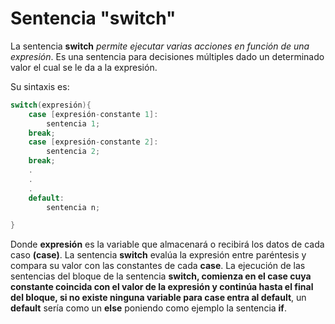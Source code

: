 # Sentencia "switch"

La sentencia **switch** _permite ejecutar varias acciones en función de una expresión_. Es una sentencia para decisiones múltiples dado un determinado valor el cual se le da a la expresión. 

Su sintaxis es:

```c 
switch(expresión){
	case [expresión-constante 1]:
		sentencia 1;
	break;
	case [expresión-constante 2]:
		sentencia 2;
	break;
	.
	.
	.
	default:
		sentencia n;

}
```
Donde **expresión** es la variable que almacenará o recibirá los datos de cada caso **(case)**. La sentencia **switch** evalúa la expresión entre paréntesis y compara su valor con las constantes de cada **case**. La ejecución de las sentencias del bloque de la sentencia **switch, comienza en el case cuya constante coincida con el valor de la expresión y continúa hasta el final del bloque, si no existe ninguna variable para case entra al default**, un **default** sería como un **else** poniendo como ejemplo la sentencia **if**.


<!--stackedit_data:
eyJoaXN0b3J5IjpbLTgzNTEyMzE4OF19
-->